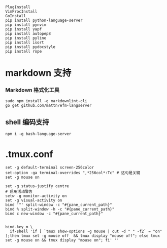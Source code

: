 # 

	PlugInstall
	VimProcInstall
	GoInstall
	pip install python-language-server
	pip install pynvim 
	pip install yapf
	pip install autopep8
	pip install pyline
	pip install isort
	pip install pydocstyle
	pip install rope

# markdown 支持

### Markdown 格式化工具
	sudo npm install -g markdownlint-cli
	go get github.com/mattn/efm-langserver


## shell 编码支持
	
	npm i -g bash-language-server

	



# .tmux.conf


	set -g default-terminal screen-256color
	set-option -ga terminal-overrides ",*256col*:Tc" # 这句是关键
	set -g mouse on

	set -g status-justify centre
	# 启用活动警告
	setw -g monitor-activity on
	set -g visual-activity on
	bind '"' split-window -c "#{pane_current_path}"
	bind % split-window -h -c "#{pane_current_path}"
	bind c new-window -c "#{pane_current_path}"


	bind-key m \
	  if-shell 'if [ `tmux show-options -g mouse | cut -d " " -f2` = "on" ];then tmux set -g mouse off  && tmux display "mouse off"; else tmux set -g mouse on && tmux display "mouse on"; fi' ''
